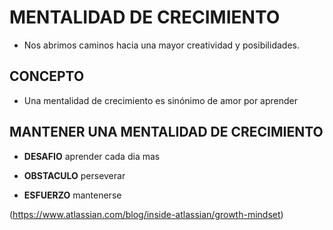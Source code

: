 # **MENTALIDAD DE CRECIMIENTO**
- Nos abrimos caminos hacia una mayor creatividad y posibilidades.

## **CONCEPTO**
- Una mentalidad de crecimiento es sinónimo de amor por aprender

## **MANTENER UNA MENTALIDAD DE CRECIMIENTO**

- **DESAFIO**
  aprender cada dia mas

- **OBSTACULO**
  perseverar

- **ESFUERZO**
  mantenerse

(https://www.atlassian.com/blog/inside-atlassian/growth-mindset)

